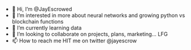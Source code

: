 - 👋 Hi, I’m @JayEscrowed
- 👀 I’m interested in more about neural networks and growing python vs blockchain functions
- 🌱 I’m currently learning data
- 💞️ I’m looking to collaborate on projects, plans, marketing... LFG
- 📫 How to reach me HIT me on twitter @jayescrow

<!---
JayEscrowed/JayEscrowed is a ✨ special ✨ repository because its `README.md` (this file) appears on your GitHub profile.
You can click the Preview link to take a look at your changes.
--->
